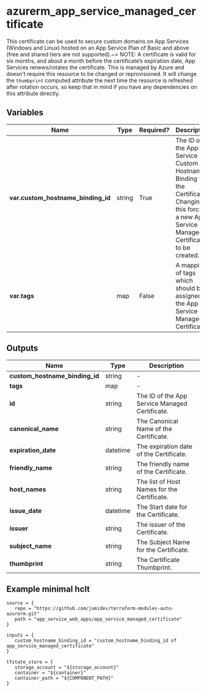 # azurerm_app_service_managed_certificate

This certificate can be used to secure custom domains on App Services (Windows and Linux) hosted on an App Service Plan of Basic and above (free and shared tiers are not supported).~> NOTE: A certificate is valid for six months, and about a month before the certificate’s expiration date, App Services renews/rotates the certificate. This is managed by Azure and doesn't require this resource to be changed or reprovisioned. It will change the `thumbprint` computed attribute the next time the resource is refreshed after rotation occurs, so keep that in mind if you have any dependencies on this attribute directly.

## Variables

| Name | Type | Required? |  Description |
| ---- | ---- | --------- |  ----------- |
| **var.custom_hostname_binding_id** | string | True | The ID of the App Service Custom Hostname Binding for the Certificate. Changing this forces a new App Service Managed Certificate to be created. | 
| **var.tags** | map | False | A mapping of tags which should be assigned to the App Service Managed Certificate. | 



## Outputs

| Name | Type | Description |
| ---- | ---- | --------- | 
| **custom_hostname_binding_id** | string  | - | 
| **tags** | map  | - | 
| **id** | string  | The ID of the App Service Managed Certificate. | 
| **canonical_name** | string  | The Canonical Name of the Certificate. | 
| **expiration_date** | datetime  | The expiration date of the Certificate. | 
| **friendly_name** | string  | The friendly name of the Certificate. | 
| **host_names** | string  | The list of Host Names for the Certificate. | 
| **issue_date** | datetime  | The Start date for the Certificate. | 
| **issuer** | string  | The issuer of the Certificate. | 
| **subject_name** | string  | The Subject Name for the Certificate. | 
| **thumbprint** | string  | The Certificate Thumbprint. | 

## Example minimal hclt

```hcl
source = {
   repo = "https://github.com/jumidev/terraform-modules-auto-azurerm.git" 
   path = "app_service_web_apps/app_service_managed_certificate" 
}

inputs = {
   custom_hostname_binding_id = "custom_hostname_binding_id of app_service_managed_certificate" 
}

tfstate_store = {
   storage_account = "${storage_account}" 
   container = "${container}" 
   container_path = "${COMPONENT_PATH}" 
}


```